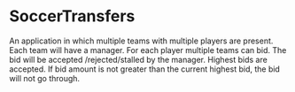 # SoccerTransfers
An application in which multiple teams with multiple players are present. Each team will have a manager. 
For each player multiple teams can bid. The bid will be accepted /rejected/stalled by the manager. Highest 
bids are accepted. If bid amount is not greater than the current highest bid, the bid will not go through.
